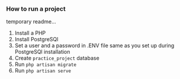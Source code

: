 ### How to run a project
temporary readme...
1. Install a PHP
2. Install PostgreSQl
3. Set a user and a password in .ENV file same as you set up during PostgreSQl installation
4. Create `practice_project` database
5. Run `php artisan migrate`
6. Run `php artisan serve`
